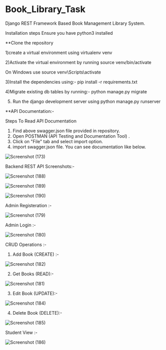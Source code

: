 # Book_Library_Task
Django REST Framework Based Book Management Library System.


Installation steps
Ensure you have python3 installed

**Clone the repository

1)create a virtual environment using virtualenv venv

2)Activate the virtual environment by running source venv/bin/activate

On Windows use source venv\Scripts\activate

3)Install the dependencies using:-  pip install -r requirements.txt

4)Migrate existing db tables by running:-  python manage.py migrate

5) Run the django development server using python manage.py runserver

**API Documentation:-

Steps To Read API Documentation 
1) Find above swagger.json file provided in repository.
2) Open POSTMAN (API Testing and Documentation Tool) .
3) Click on "File" tab and select import option.
4) import swagger.json file. You can see documentation like below.

![Screenshot (173)](https://user-images.githubusercontent.com/75332377/172048460-04f31998-7a9a-40a4-9bd4-f10cdbb83102.png)


Backend REST API Screenshots:-

![Screenshot (188)](https://user-images.githubusercontent.com/75332377/172052008-a5148edd-ffd3-45a1-86e8-c91fe9e86729.png)



![Screenshot (189)](https://user-images.githubusercontent.com/75332377/172052077-94614eaf-b00e-4f17-938f-caed546e679b.png)



![Screenshot (190)](https://user-images.githubusercontent.com/75332377/172052089-9f2377be-ddcd-41dc-b1aa-b7f8a37e6469.png)




Admin Registeration :- 


![Screenshot (179)](https://user-images.githubusercontent.com/75332377/172052248-7b98e274-c487-47b0-b1e0-ba1333c6d138.png)


Admin Login :- 

![Screenshot (180)](https://user-images.githubusercontent.com/75332377/172052285-b1e79298-f700-44f6-b215-83c17969d9dc.png)



CRUD Operations :- 

1) Add Book (CREATE) :- 

![Screenshot (182)](https://user-images.githubusercontent.com/75332377/172052347-8893700d-3e08-45af-883a-d49222fad4c4.png)

2) Get Books (READ):-

![Screenshot (181)](https://user-images.githubusercontent.com/75332377/172052396-c1d35ba2-ab22-4fb8-883b-4f9cdce6e24c.png)


3) Edit Book (UPDATE):-
  
![Screenshot (184)](https://user-images.githubusercontent.com/75332377/172052442-c143bd74-c2fa-4301-badf-9b7c0b3afa59.png)

4) Delete Book (DELETE):- 

![Screenshot (185)](https://user-images.githubusercontent.com/75332377/172052469-e8a0f937-8f93-47c6-8816-1ea037bcbbc8.png)



Student View :- 

![Screenshot (186)](https://user-images.githubusercontent.com/75332377/172052519-77c39d78-33ac-449f-8787-8d8c10d5408d.png)



